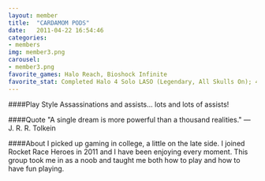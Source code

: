 ```yaml
---
layout: member
title:  "CARDAMOM PODS"
date:   2011-04-22 16:54:46
categories:
- members
img: member3.png
carousel:
- member3.png
favorite_games: Halo Reach, Bioshock Infinite
favorite_stat: Completed Halo 4 Solo LASO (Legendary, All Skulls On); 4,700 assassinations in Halo Reach
---
```

####Play Style
Assassinations and assists... lots and lots of assists\!

####Quote
"A single dream is more powerful than a thousand realities." &mdash; J. R. R. Tolkein

####About
I picked up gaming in college, a little on the late side. I joined Rocket Race Heroes in 2011 and I have been enjoying every moment. This group took me in as a noob and taught me both how to play and how to have fun playing.
